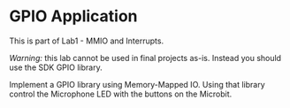 GPIO Application
================

This is part of Lab1 - MMIO and Interrupts.

_Warning:_ this lab cannot be used in final projects as-is. Instead you should
use the SDK GPIO library.

Implement a GPIO library using Memory-Mapped IO. Using
that library control the Microphone LED with the buttons
on the Microbit.

